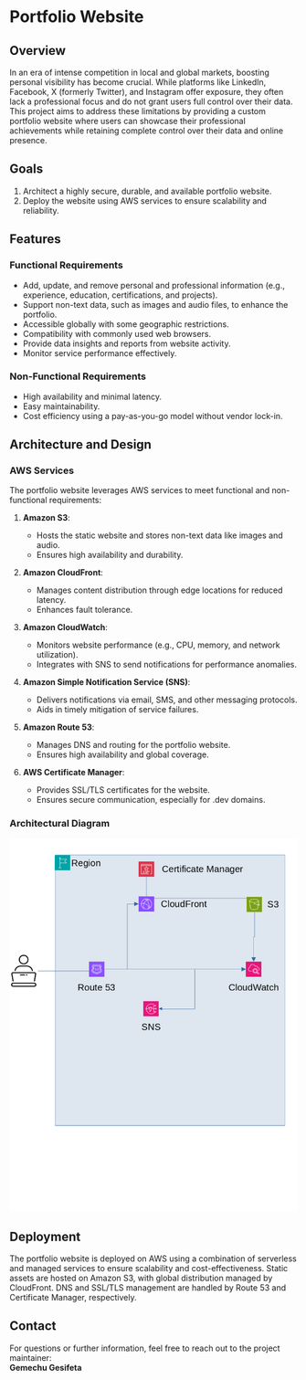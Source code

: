 # Portfolio Website

## Overview

In an era of intense competition in local and global markets, boosting personal visibility has become crucial. While platforms like LinkedIn, Facebook, X (formerly Twitter), and Instagram offer exposure, they often lack a professional focus and do not grant users full control over their data. This project aims to address these limitations by providing a custom portfolio website where users can showcase their professional achievements while retaining complete control over their data and online presence.

## Goals

1. Architect a highly secure, durable, and available portfolio website.
2. Deploy the website using AWS services to ensure scalability and reliability.

## Features

### Functional Requirements
- Add, update, and remove personal and professional information (e.g., experience, education, certifications, and projects).
- Support non-text data, such as images and audio files, to enhance the portfolio.
- Accessible globally with some geographic restrictions.
- Compatibility with commonly used web browsers.
- Provide data insights and reports from website activity.
- Monitor service performance effectively.

### Non-Functional Requirements
- High availability and minimal latency.
- Easy maintainability.
- Cost efficiency using a pay-as-you-go model without vendor lock-in.

## Architecture and Design

### AWS Services
The portfolio website leverages AWS services to meet functional and non-functional requirements:

1. **Amazon S3**: 
   - Hosts the static website and stores non-text data like images and audio.
   - Ensures high availability and durability.

2. **Amazon CloudFront**:
   - Manages content distribution through edge locations for reduced latency.
   - Enhances fault tolerance.

3. **Amazon CloudWatch**:
   - Monitors website performance (e.g., CPU, memory, and network utilization).
   - Integrates with SNS to send notifications for performance anomalies.

4. **Amazon Simple Notification Service (SNS)**:
   - Delivers notifications via email, SMS, and other messaging protocols.
   - Aids in timely mitigation of service failures.

5. **Amazon Route 53**:
   - Manages DNS and routing for the portfolio website.
   - Ensures high availability and global coverage.

6. **AWS Certificate Manager**:
   - Provides SSL/TLS certificates for the website.
   - Ensures secure communication, especially for .dev domains.

### Architectural Diagram

![Portfolio Website Architecture](./portfolio-diagram.png)

## Deployment

The portfolio website is deployed on AWS using a combination of serverless and managed services to ensure scalability and cost-effectiveness. Static assets are hosted on Amazon S3, with global distribution managed by CloudFront. DNS and SSL/TLS management are handled by Route 53 and Certificate Manager, respectively.

## Contact

For questions or further information, feel free to reach out to the project maintainer:  
**Gemechu Gesifeta**  

